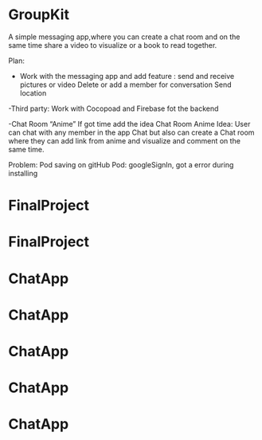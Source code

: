# GroupKit
A simple messaging app,where you can create a chat room and on the same time share a video to visualize or a book to read together.



Plan:
- Work with the messaging app and add feature :
send and receive pictures or video
Delete or add a member for conversation
Send location

-Third party:
Work with Cocopoad and Firebase fot the backend

-Chat Room “Anime”
If got time add the idea Chat Room Anime
Idea: User can chat with any member in the app Chat but also can create a Chat room where they can add link from anime and visualize and comment on the same time.




Problem:
Pod saving on gitHub
Pod: googleSignIn, got a error during installing
# FinalProject
# FinalProject
# ChatApp
# ChatApp
# ChatApp
# ChatApp
# ChatApp
